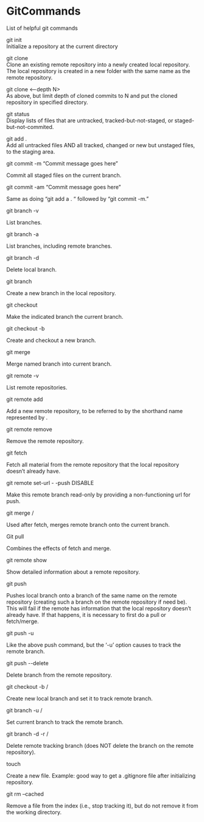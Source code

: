 # GitCommands
List of helpful git commands

git init   
Initialize a repository at the current directory


git clone  <remote URL>    
Clone an existing remote repository into a newly created local repository. The local repository is 
created in a new folder with the same name as the remote repository.


git clone <–depth N> <remote URL> <directory>    
As above, but limit depth of cloned commits to N and put the cloned repository in specified directory.


git status  
Display lists of files that are untracked, tracked-but-not-staged, or staged-but-not-commited.


git add .   
Add all untracked files AND all tracked, changed or new but unstaged files, to the staging area.


git commit -m “Commit message goes here”

Commit all staged files on the current branch.


git commit -am “Commit message goes here”

Same as doing “git add a . “ followed by “git commit -m.”


git branch -v

List branches.


git branch -a

List branches, including remote branches.


git branch -d <local branch name>

Delete local branch.


git branch <new branch name>

Create a new branch in the local repository.


git checkout <branch name>

Make the indicated branch the current branch.


git checkout -b <new branch name>

Create and checkout a new branch.


git merge <branch name>

Merge named branch into current branch.


git remote -v

List remote repositories.


git remote add  <remote>  <remote URL>

Add a new remote repository, to be referred to by the shorthand name represented by <remote>.


git remote remove <remote>

Remove the remote repository.


git fetch <remote>

Fetch all material from the remote repository that the local repository doesn’t already have.


git remote set-url  - -push <remote branch> DISABLE

Make this remote branch read-only by providing a non-functioning url for push.


git merge <remote>/<remote branch>

Used after fetch, merges remote branch onto the current branch.


Git pull <remote>

Combines the effects of fetch and merge.


git remote show <remote>

Show detailed information about a remote repository.


git push <remote> <branch>

Pushes local branch onto a branch of the same name on the remote repository (creating 
such a branch on the remote repository if need be). This will fail if the remote has 
information that the local repository doesn’t already have. If that happens, it is 
necessary to first do a pull or fetch/merge.


git push -u <remote> <branch>

Like the above push command, but the ‘-u’ option causes <branch> to track the remote branch.


git push <remote> --delete <branch>

Delete branch from the remote repository.


git checkout -b <localbranch>  <remote>/<remotebranch>

Create new local branch and set it  to track remote branch.


git branch -u   <remote>/<remotebranch>

Set current branch to track the remote branch.


git branch -d -r <remote>/<remotebranch>

Delete remote tracking branch (does NOT delete the branch on the remote repository).


touch <newFileName>

Create a new file. Example: good way to get a .gitignore file after initializing repository.


git rm –cached <filename>

Remove a file from the index (i.e., stop tracking it), but do not remove it from the working directory.



